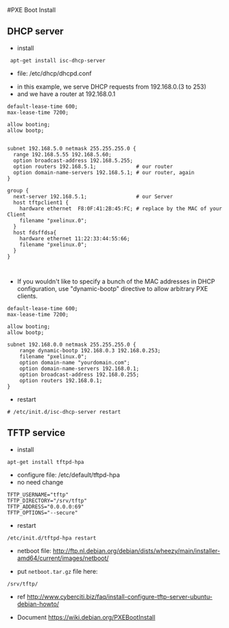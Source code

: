 #PXE Boot Install 

## DHCP server

* install

``` apt-get install isc-dhcp-server```


* file: /etc/dhcp/dhcpd.conf

- in this example, we serve DHCP requests from 192.168.0.(3 to 253)
- and we have a router at 192.168.0.1


```
default-lease-time 600;
max-lease-time 7200;

allow booting;
allow bootp;


subnet 192.168.5.0 netmask 255.255.255.0 {
  range 192.168.5.55 192.168.5.60;
  option broadcast-address 192.168.5.255;
  option routers 192.168.5.1;             # our router
  option domain-name-servers 192.168.5.1; # our router, again
}

group {
  next-server 192.168.5.1;                # our Server
  host tftpclient1 {
    hardware ethernet  F8:0F:41:2B:45:FC; # replace by the MAC of your Client
    filename "pxelinux.0";
  }
  host fdsffdsa{
    hardware ethernet 11:22:33:44:55:66;
    filename "pxelinux.0";
  }
}



```

* If you wouldn't like to specify a bunch of the MAC addresses in DHCP configuration, use "dynamic-bootp" directive to allow arbitrary PXE clients.


```
default-lease-time 600;
max-lease-time 7200;

allow booting;
allow bootp;

subnet 192.168.0.0 netmask 255.255.255.0 {
    range dynamic-bootp 192.168.0.3 192.168.0.253;
    filename "pxelinux.0";
    option domain-name "yourdomain.com";
    option domain-name-servers 192.168.0.1;
    option broadcast-address 192.168.0.255;
    option routers 192.168.0.1;
}

```
* restart

```# /etc/init.d/isc-dhcp-server restart```



## TFTP service 
* install

```apt-get install tftpd-hpa```

* configure file: /etc/default/tftpd-hpa 
* no need change

```
TFTP_USERNAME="tftp"
TFTP_DIRECTORY="/srv/tftp"
TFTP_ADDRESS="0.0.0.0:69"
TFTP_OPTIONS="--secure"

```
* restart

```/etc/init.d/tftpd-hpa restart```

* netboot file: <http://ftp.nl.debian.org/debian/dists/wheezy/main/installer-amd64/current/images/netboot/>

* put ```netboot.tar.gz``` file here:

```/srv/tftp/```


* ref <http://www.cyberciti.biz/faq/install-configure-tftp-server-ubuntu-debian-howto/>

* Document <https://wiki.debian.org/PXEBootInstall>


